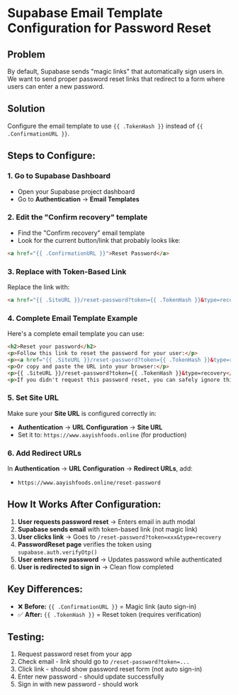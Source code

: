 # Supabase Email Template Configuration for Password Reset

## Problem
By default, Supabase sends "magic links" that automatically sign users in. We want to send proper password reset links that redirect to a form where users can enter a new password.

## Solution
Configure the email template to use `{{ .TokenHash }}` instead of `{{ .ConfirmationURL }}`.

## Steps to Configure:

### 1. Go to Supabase Dashboard
- Open your Supabase project dashboard
- Go to **Authentication** → **Email Templates**

### 2. Edit the "Confirm recovery" template
- Find the "Confirm recovery" email template
- Look for the current button/link that probably looks like:
```html
<a href="{{ .ConfirmationURL }}">Reset Password</a>
```

### 3. Replace with Token-Based Link
Replace the link with:
```html
<a href="{{ .SiteURL }}/reset-password?token={{ .TokenHash }}&type=recovery">Reset Your Password</a>
```

### 4. Complete Email Template Example
Here's a complete email template you can use:

```html
<h2>Reset your password</h2>
<p>Follow this link to reset the password for your user:</p>
<p><a href="{{ .SiteURL }}/reset-password?token={{ .TokenHash }}&type=recovery">Reset Your Password</a></p>
<p>Or copy and paste the URL into your browser:</p>
<p>{{ .SiteURL }}/reset-password?token={{ .TokenHash }}&type=recovery</p>
<p>If you didn't request this password reset, you can safely ignore this email.</p>
```

### 5. Set Site URL
Make sure your **Site URL** is configured correctly in:
- **Authentication** → **URL Configuration** → **Site URL**
- Set it to: `https://www.aayishfoods.online` (for production)

### 6. Add Redirect URLs
In **Authentication** → **URL Configuration** → **Redirect URLs**, add:
- `https://www.aayishfoods.online/reset-password`

## How It Works After Configuration:

1. **User requests password reset** → Enters email in auth modal
2. **Supabase sends email** with token-based link (not magic link)
3. **User clicks link** → Goes to `/reset-password?token=xxx&type=recovery`
4. **PasswordReset page** verifies the token using `supabase.auth.verifyOtp()`
5. **User enters new password** → Updates password while authenticated
6. **User is redirected to sign in** → Clean flow completed

## Key Differences:
- ❌ **Before:** `{{ .ConfirmationURL }}` = Magic link (auto sign-in)
- ✅ **After:** `{{ .TokenHash }}` = Reset token (requires verification)

## Testing:
1. Request password reset from your app
2. Check email - link should go to `/reset-password?token=...`
3. Click link - should show password reset form (not auto sign-in)
4. Enter new password - should update successfully
5. Sign in with new password - should work
